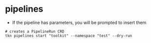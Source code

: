 # pipelines

- If the pipeline has parameters, you will be prompted to insert them

```shell
# creates a PipelineRun CRD
tkn pipelines start "toolkit" --namespace "test" --dry-run
```
